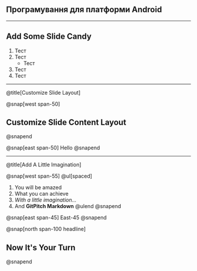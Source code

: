 ## Програмування для платформи Android

---

## Add Some Slide Candy

1. Тест
1. Тест
   - Тест
1. Тест
1. Тест
<!--- ![](assets/img/presentation.png) -->

---
@title[Customize Slide Layout]

@snap[west span-50]
## Customize Slide Content Layout
@snapend

@snap[east span-50]
Hello
@snapend

---
@title[Add A Little Imagination]

@snap[west span-55]
@ul[spaced]
1. You will be amazed
1. What you can achieve
1. *With a little imagination...*
1. And **GitPitch Markdown**
@ulend
@snapend

@snap[east span-45]
East-45
@snapend

@snap[north span-100 headline]
## Now It's Your Turn
@snapend

